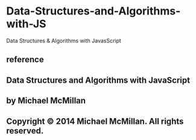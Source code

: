 # Data-Structures-and-Algorithms-with-JS
Data Structures &amp; Algorithms with JavasScript

## reference
## Data Structures and Algorithms with JavaScript
## by Michael McMillan
## Copyright © 2014 Michael McMillan. All rights reserved.
